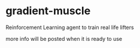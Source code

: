 # gradient-muscle
Reinforcement Learning agent to train real life lifters

more info will be posted when it is ready to use